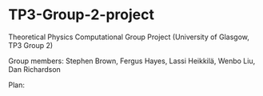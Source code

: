 # TP3-Group-2-project
Theoretical Physics Computational Group Project (University of Glasgow, TP3 Group 2)

Group members:
  Stephen Brown,
  Fergus Hayes,
  Lassi Heikkilä,
  Wenbo Liu,
  Dan Richardson
  
Plan:
